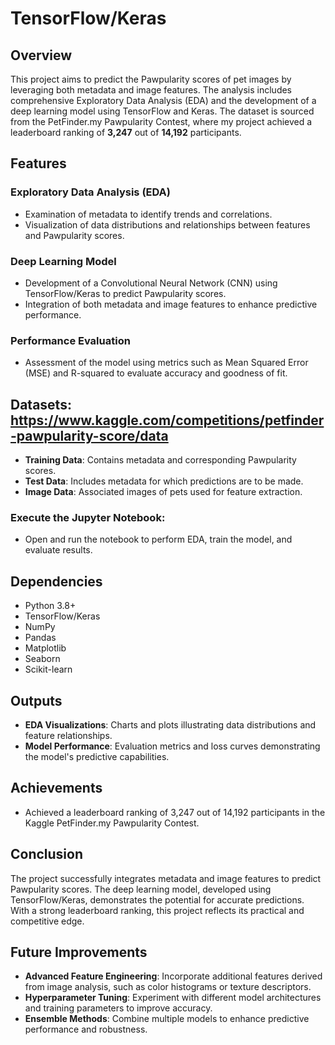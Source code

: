# TensorFlow/Keras

## Overview

This project aims to predict the Pawpularity scores of pet images by leveraging both metadata and image features. The analysis includes comprehensive Exploratory Data Analysis (EDA) and the development of a deep learning model using TensorFlow and Keras. The dataset is sourced from the PetFinder.my Pawpularity Contest, where my project achieved a leaderboard ranking of **3,247** out of **14,192** participants.

## Features

### Exploratory Data Analysis (EDA)
- Examination of metadata to identify trends and correlations.
- Visualization of data distributions and relationships between features and Pawpularity scores.

### Deep Learning Model
- Development of a Convolutional Neural Network (CNN) using TensorFlow/Keras to predict Pawpularity scores.
- Integration of both metadata and image features to enhance predictive performance.

### Performance Evaluation
- Assessment of the model using metrics such as Mean Squared Error (MSE) and R-squared to evaluate accuracy and goodness of fit.

## Datasets: https://www.kaggle.com/competitions/petfinder-pawpularity-score/data
- **Training Data**: Contains metadata and corresponding Pawpularity scores.
- **Test Data**: Includes metadata for which predictions are to be made.
- **Image Data**: Associated images of pets used for feature extraction.

### Execute the Jupyter Notebook:
- Open and run the notebook to perform EDA, train the model, and evaluate results.

## Dependencies
- Python 3.8+
- TensorFlow/Keras
- NumPy
- Pandas
- Matplotlib
- Seaborn
- Scikit-learn

## Outputs
- **EDA Visualizations**: Charts and plots illustrating data distributions and feature relationships.
- **Model Performance**: Evaluation metrics and loss curves demonstrating the model's predictive capabilities.

## Achievements
- Achieved a leaderboard ranking of 3,247 out of 14,192 participants in the Kaggle PetFinder.my Pawpularity Contest.

## Conclusion
The project successfully integrates metadata and image features to predict Pawpularity scores. The deep learning model, developed using TensorFlow/Keras, demonstrates the potential for accurate predictions. With a strong leaderboard ranking, this project reflects its practical and competitive edge.

## Future Improvements
- **Advanced Feature Engineering**: Incorporate additional features derived from image analysis, such as color histograms or texture descriptors.
- **Hyperparameter Tuning**: Experiment with different model architectures and training parameters to improve accuracy.
- **Ensemble Methods**: Combine multiple models to enhance predictive performance and robustness.

